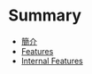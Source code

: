 # Summary

* [簡介](README.md)
* [Features](chapter1.md)
* [Internal Features](internal-features.md)

